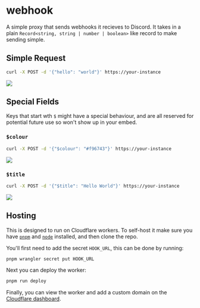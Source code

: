 # webhook

A simple proxy that sends webhooks it recieves to Discord. It takes in a plain `Record<string, string | number | boolean>` like record to make sending simple.

## Simple Request

```bash
curl -X POST -d '{"hello": "world"}' https://your-instance
```

![](https://i.imgur.com/gzEMefc.png)

## Special Fields

Keys that start wth `$` might have a special behaviour, and are all reserved for potential future use so won't show up in your embed.

### `$colour`

```bash
curl -X POST -d '{"$colour": "#f96743"}' https://your-instance
```

![](https://i.imgur.com/yoTYnT7.png)

### `$title`

```bash
curl -X POST -d '{"$title": "Hello World"}' https://your-instance
```

![](https://i.imgur.com/ehxffP1.png)

## Hosting

This is designed to run on Cloudflare workers. To self-host it make sure you have [`pnpm`](https://pnpm.io/) and [`node`](https://nodejs.org/) installed, and then clone the repo.

You'll first need to add the secret `HOOK_URL`, this can be done by running:

```bash
pnpm wrangler secret put HOOK_URL
```

Next you can deploy the worker:

```bash
pnpm run deploy
```

Finally, you can view the worker and add a custom domain on the [Cloudflare dashboard](https://dash.cloudflare.com?to=/:account/workers/services/view/webhook).
